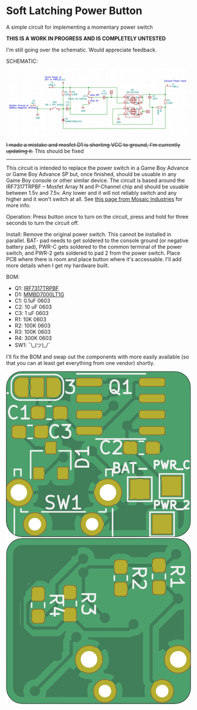 # Soft Latching Power Button
A simple circuit for implementing a momentary power switch

**THIS IS A WORK IN PROGRESS AND IS COMPLETELY UNTESTED**

I'm still going over the schematic. Would appreciate feedback. 

SCHEMATIC:

![schematic](schematic.png)

~~I made a mistake and mosfet D1 is shorting VCC to ground, I'm currently updating it.~~ This should be fixed

---

This circuit is intended to replace the power switch in a Game Boy Advance or Game Boy Advance SP but, once finished, should be usuable in any Game Boy console or other similar device. The circuit is based around the IRF7317TRPBF – Mosfet Array N and P-Channel chip and should be usuable between 1.5v and 7.5v. Any lower and it will not reliably switch and any higher and it won't switch at all. See [this page from Mosaic Industries](http://www.mosaic-industries.com/embedded-systems/microcontroller-projects/electronic-circuits/push-button-switch-turn-on/switching-battery-power) for more info. 

Operation: Press button once to turn on the circuit, press and hold for three seconds to turn the circuit off.

Install: Remove the original power switch. This cannot be installed in parallel. BAT- pad needs to get soldered to the console ground (or negative battery pad), PWR-C gets soldered to the common terminal of the power switch, and PWR-2 gets soldered to pad 2 from the power switch. Place PCB where there is room and place button where it's accessable. I'll add more details when I get my hardware built. 

BOM:
* Q1: [IRF7317TRPBF](https://www.digikey.com/product-detail/en/infineon-technologies/IRF7317TRPBF/IRF7317PBFCT-ND/812608)
* D1: [MMBD7000LT1G](https://www.digikey.com/product-detail/en/on-semiconductor/MMBD7000LT1G/MMBD7000LT1GOSCT-ND/1139789)
* C1: 0.1uF 0603
* C2: 10 uF 0603
* C3: 1 uF 0603
* R1: 10K 0603
* R2: 100K 0603
* R3: 100K 0603
* R4: 300K 0603
* SW1: ¯\\\_(ツ)\_/¯

I'll fix the BOM and swap out the components with more easily available (so that you can at least get everything from one vendor) shortly. 

![front](front.png) ![back](back.png)
